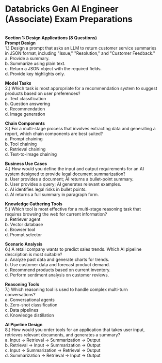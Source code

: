 # Databricks Gen AI Engineer (Associate) Exam Preparations
\
**Section 1: Design Applications (8 Questions)**\
**Prompt Design**\
1.) Design a prompt that asks an LLM to return customer service summaries in JSON format, including "Issue," "Resolution," and "Customer Feedback."\
a. Provide a summary.\
b. Summarize using plain text.\
c. Return a JSON object with the required fields.\
d. Provide key highlights only. 

**Model Tasks**\
2.) Which task is most appropriate for a recommendation system to suggest products based on user preferences?\
a. Text classification\
b. Question answering\
c. Recommendation\
d. Image generation

**Chain Components**\
3.) For a multi-stage process that involves extracting data and generating a report, which chain components are best suited?\
a. Prompt chaining\
b. Tool chaining\
c. Retrieval chaining\
d. Text-to-image chaining

**Business Use Cases**\
4.) How would you define the input and output requirements for an AI system designed to provide legal document summarization?\
a. User provides a document; AI returns a bullet-point summary.\
b. User provides a query; AI generates relevant examples.\
c. AI identifies legal risks in bullet points.\
d. AI returns a full summary in paragraph form.

**Knowledge Gathering Tools**\
5.) Which tool is most effective for a multi-stage reasoning task that requires browsing the web for current information?\
a. Retriever agent\
b. Vector database\
c. Browser tool\
d. Prompt selector

**Scenario Analysis**\
6.) A retail company wants to predict sales trends. Which AI pipeline description is most suitable?\
a. Analyze past data and generate charts for trends.\
b. Use customer data and forecast product demand.\
c. Recommend products based on current inventory.\
d. Perform sentiment analysis on customer reviews.

**Reasoning Tools**\
7.) Which reasoning tool is used to handle complex multi-turn conversations?\
a. Conversational agents\
b. Zero-shot classification\
c. Data pipelines\
d. Knowledge distillation

**AI Pipeline Design**\
8.) How would you order tools for an application that takes user input, retrieves relevant documents, and generates a summary?\
a. Input → Retrieval → Summarization → Output\
b. Retrieval → Input → Summarization → Output\
c. Input → Summarization → Retrieval → Output\
d. Summarization → Retrieval → Input → Output
